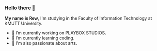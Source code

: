 ### Hello there 👋
**My name is Rew,** I'm studying in the Faculty of Information Technology at KMUTT University.

- 🔭 I’m currently working on PLAYBOX STUDIOS.
- 📖 I’m currently learning coding. 
- 🎨 I'm also passionate about arts.
<!--
**RewEPIC/RewEPIC** is a ✨ _special_ ✨ repository because its `README.md` (this file) appears on your GitHub profile.

Here are some ideas to get you started:

- 🔭 I’m currently working on ...
- 🌱 I’m currently learning ...
- 👯 I’m looking to collaborate on ...
- 🤔 I’m looking for help with ...
- 💬 Ask me about ...
- 📫 How to reach me: ...
- 😄 Pronouns: ...
- ⚡ Fun fact: ...
-->
